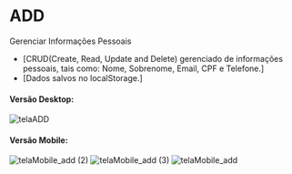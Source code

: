 # ADD
 Gerenciar Informações Pessoais
* [CRUD(Create, Read, Update and Delete) gerenciado de informações pessoais, tais como: Nome, Sobrenome, Email, CPF e Telefone.]
* [Dados salvos no localStorage.]

#### Versão Desktop:

![telaADD](https://user-images.githubusercontent.com/64552780/105459738-86557100-5c69-11eb-9a77-c6a9e5fcb5e7.png)

#### Versão Mobile:

![telaMobile_add (2)](https://user-images.githubusercontent.com/64552780/105459934-cc123980-5c69-11eb-828b-c05ab35c6228.png) ![telaMobile_add (3)](https://user-images.githubusercontent.com/64552780/105459937-ccaad000-5c69-11eb-9f6e-fe6bafe73761.png) ![telaMobile_add](https://user-images.githubusercontent.com/64552780/105459940-cd436680-5c69-11eb-9c35-1993699fbd22.png)

